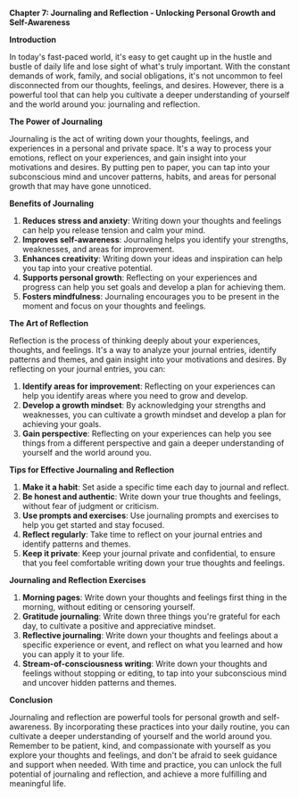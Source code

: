 <p><strong>Chapter 7: Journaling and Reflection - Unlocking Personal Growth and Self-Awareness</strong></p>

<p><strong>Introduction</strong></p>

<p>In today's fast-paced world, it's easy to get caught up in the hustle and bustle of daily life and lose sight of what's truly important. With the constant demands of work, family, and social obligations, it's not uncommon to feel disconnected from our thoughts, feelings, and desires. However, there is a powerful tool that can help you cultivate a deeper understanding of yourself and the world around you: journaling and reflection.</p>

<p><strong>The Power of Journaling</strong></p>

<p>Journaling is the act of writing down your thoughts, feelings, and experiences in a personal and private space. It's a way to process your emotions, reflect on your experiences, and gain insight into your motivations and desires. By putting pen to paper, you can tap into your subconscious mind and uncover patterns, habits, and areas for personal growth that may have gone unnoticed.</p>

<p><strong>Benefits of Journaling</strong></p>

<ol>
<li><strong>Reduces stress and anxiety</strong>: Writing down your thoughts and feelings can help you release tension and calm your mind.</li>
<li><strong>Improves self-awareness</strong>: Journaling helps you identify your strengths, weaknesses, and areas for improvement.</li>
<li><strong>Enhances creativity</strong>: Writing down your ideas and inspiration can help you tap into your creative potential.</li>
<li><strong>Supports personal growth</strong>: Reflecting on your experiences and progress can help you set goals and develop a plan for achieving them.</li>
<li><strong>Fosters mindfulness</strong>: Journaling encourages you to be present in the moment and focus on your thoughts and feelings.</li>
</ol>

<p><strong>The Art of Reflection</strong></p>

<p>Reflection is the process of thinking deeply about your experiences, thoughts, and feelings. It's a way to analyze your journal entries, identify patterns and themes, and gain insight into your motivations and desires. By reflecting on your journal entries, you can:</p>

<ol>
<li><strong>Identify areas for improvement</strong>: Reflecting on your experiences can help you identify areas where you need to grow and develop.</li>
<li><strong>Develop a growth mindset</strong>: By acknowledging your strengths and weaknesses, you can cultivate a growth mindset and develop a plan for achieving your goals.</li>
<li><strong>Gain perspective</strong>: Reflecting on your experiences can help you see things from a different perspective and gain a deeper understanding of yourself and the world around you.</li>
</ol>

<p><strong>Tips for Effective Journaling and Reflection</strong></p>

<ol>
<li><strong>Make it a habit</strong>: Set aside a specific time each day to journal and reflect.</li>
<li><strong>Be honest and authentic</strong>: Write down your true thoughts and feelings, without fear of judgment or criticism.</li>
<li><strong>Use prompts and exercises</strong>: Use journaling prompts and exercises to help you get started and stay focused.</li>
<li><strong>Reflect regularly</strong>: Take time to reflect on your journal entries and identify patterns and themes.</li>
<li><strong>Keep it private</strong>: Keep your journal private and confidential, to ensure that you feel comfortable writing down your true thoughts and feelings.</li>
</ol>

<p><strong>Journaling and Reflection Exercises</strong></p>

<ol>
<li><strong>Morning pages</strong>: Write down your thoughts and feelings first thing in the morning, without editing or censoring yourself.</li>
<li><strong>Gratitude journaling</strong>: Write down three things you're grateful for each day, to cultivate a positive and appreciative mindset.</li>
<li><strong>Reflective journaling</strong>: Write down your thoughts and feelings about a specific experience or event, and reflect on what you learned and how you can apply it to your life.</li>
<li><strong>Stream-of-consciousness writing</strong>: Write down your thoughts and feelings without stopping or editing, to tap into your subconscious mind and uncover hidden patterns and themes.</li>
</ol>

<p><strong>Conclusion</strong></p>

<p>Journaling and reflection are powerful tools for personal growth and self-awareness. By incorporating these practices into your daily routine, you can cultivate a deeper understanding of yourself and the world around you. Remember to be patient, kind, and compassionate with yourself as you explore your thoughts and feelings, and don't be afraid to seek guidance and support when needed. With time and practice, you can unlock the full potential of journaling and reflection, and achieve a more fulfilling and meaningful life.</p>
